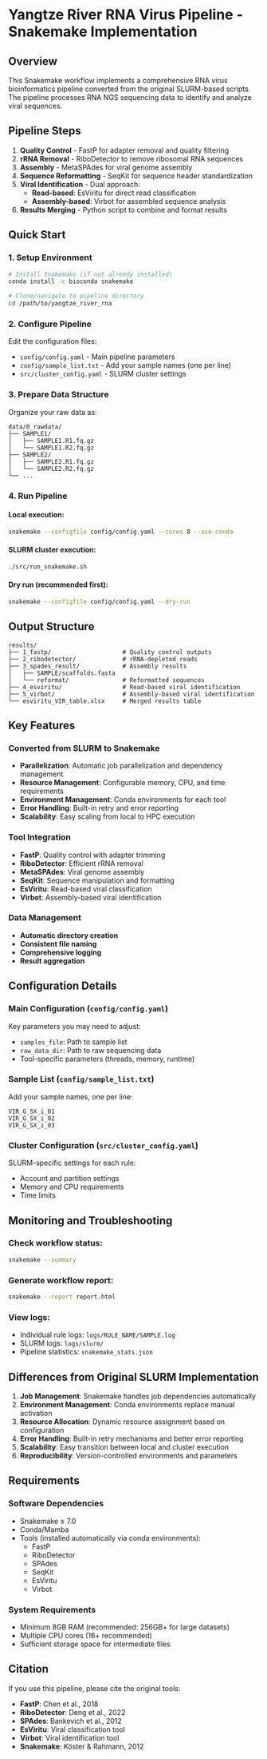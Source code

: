 # Yangtze River RNA Virus Pipeline - Snakemake Implementation

## Overview

This Snakemake workflow implements a comprehensive RNA virus bioinformatics pipeline converted from the original SLURM-based scripts. The pipeline processes RNA NGS sequencing data to identify and analyze viral sequences.

## Pipeline Steps

1. **Quality Control** - FastP for adapter removal and quality filtering
2. **rRNA Removal** - RiboDetector to remove ribosomal RNA sequences  
3. **Assembly** - MetaSPAdes for viral genome assembly
4. **Sequence Reformatting** - SeqKit for sequence header standardization
5. **Viral Identification** - Dual approach:
   - **Read-based**: EsViritu for direct read classification
   - **Assembly-based**: Virbot for assembled sequence analysis
6. **Results Merging** - Python script to combine and format results

## Quick Start

### 1. Setup Environment

```bash
# Install Snakemake (if not already installed)
conda install -c bioconda snakemake

# Clone/navigate to pipeline directory
cd /path/to/yangtze_river_rna
```

### 2. Configure Pipeline

Edit the configuration files:

- `config/config.yaml` - Main pipeline parameters
- `config/sample_list.txt` - Add your sample names (one per line)
- `src/cluster_config.yaml` - SLURM cluster settings

### 3. Prepare Data Structure

Organize your raw data as:
```
data/0_rawdata/
├── SAMPLE1/
│   ├── SAMPLE1.R1.fq.gz
│   └── SAMPLE1.R2.fq.gz
├── SAMPLE2/
│   ├── SAMPLE2.R1.fq.gz
│   └── SAMPLE2.R2.fq.gz
└── ...
```

### 4. Run Pipeline

#### Local execution:
```bash
snakemake --configfile config/config.yaml --cores 8 --use-conda
```

#### SLURM cluster execution:
```bash
./src/run_snakemake.sh
```

#### Dry run (recommended first):
```bash
snakemake --configfile config/config.yaml --dry-run
```

## Output Structure

```
results/
├── 1_fastp/                    # Quality control outputs
├── 2_ribodetector/             # rRNA-depleted reads
├── 3_spades_result/            # Assembly results
│   ├── SAMPLE/scaffolds.fasta
│   └── reformat/               # Reformatted sequences
├── 4_esviritu/                 # Read-based viral identification
├── 5_virbot/                   # Assembly-based viral identification
└── esviritu_VIR_table.xlsx     # Merged results table
```

## Key Features

### Converted from SLURM to Snakemake
- **Parallelization**: Automatic job parallelization and dependency management
- **Resource Management**: Configurable memory, CPU, and time requirements
- **Environment Management**: Conda environments for each tool
- **Error Handling**: Built-in retry and error reporting
- **Scalability**: Easy scaling from local to HPC execution

### Tool Integration
- **FastP**: Quality control with adapter trimming
- **RiboDetector**: Efficient rRNA removal
- **MetaSPAdes**: Viral genome assembly
- **SeqKit**: Sequence manipulation and formatting  
- **EsViritu**: Read-based viral classification
- **Virbot**: Assembly-based viral identification

### Data Management
- **Automatic directory creation**
- **Consistent file naming**
- **Comprehensive logging**
- **Result aggregation**

## Configuration Details

### Main Configuration (`config/config.yaml`)

Key parameters you may need to adjust:
- `samples_file`: Path to sample list
- `raw_data_dir`: Path to raw sequencing data
- Tool-specific parameters (threads, memory, runtime)

### Sample List (`config/sample_list.txt`)

Add your sample names, one per line:
```
VIR_G_SX_i_01
VIR_G_SX_i_02
VIR_G_SX_i_03
```

### Cluster Configuration (`src/cluster_config.yaml`)

SLURM-specific settings for each rule:
- Account and partition settings
- Memory and CPU requirements
- Time limits

## Monitoring and Troubleshooting

### Check workflow status:
```bash
snakemake --summary
```

### Generate workflow report:
```bash
snakemake --report report.html
```

### View logs:
- Individual rule logs: `logs/RULE_NAME/SAMPLE.log`
- SLURM logs: `logs/slurm/`
- Pipeline statistics: `snakemake_stats.json`

## Differences from Original SLURM Implementation

1. **Job Management**: Snakemake handles job dependencies automatically
2. **Environment Management**: Conda environments replace manual activation
3. **Resource Allocation**: Dynamic resource assignment based on configuration
4. **Error Handling**: Built-in retry mechanisms and better error reporting
5. **Scalability**: Easy transition between local and cluster execution
6. **Reproducibility**: Version-controlled environments and parameters

## Requirements

### Software Dependencies
- Snakemake ≥ 7.0
- Conda/Mamba
- Tools (installed automatically via conda environments):
  - FastP
  - RiboDetector  
  - SPAdes
  - SeqKit
  - EsViritu
  - Virbot

### System Requirements
- Minimum 8GB RAM (recommended: 256GB+ for large datasets)
- Multiple CPU cores (16+ recommended)
- Sufficient storage space for intermediate files

## Citation

If you use this pipeline, please cite the original tools:
- **FastP**: Chen et al., 2018
- **RiboDetector**: Deng et al., 2022
- **SPAdes**: Bankevich et al., 2012
- **EsViritu**: Viral classification tool
- **Virbot**: Viral identification tool
- **Snakemake**: Köster & Rahmann, 2012